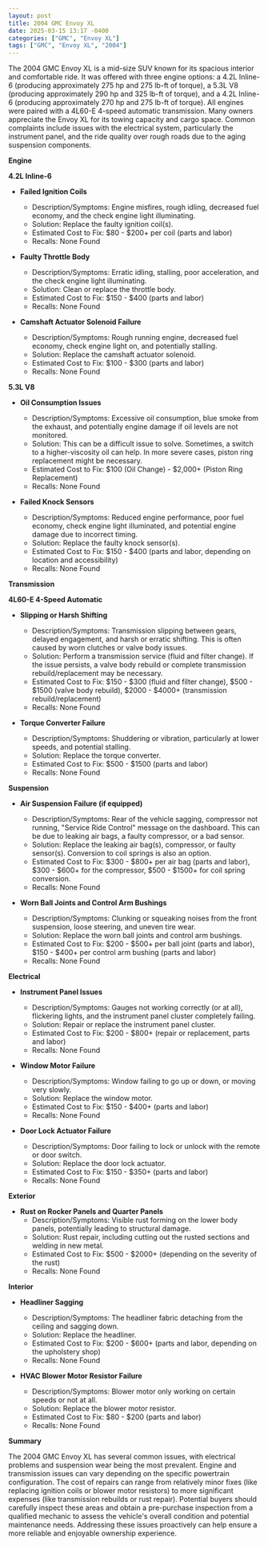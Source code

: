 ```yaml
---
layout: post
title: 2004 GMC Envoy XL
date: 2025-03-15 13:17 -0400
categories: ["GMC", "Envoy XL"]
tags: ["GMC", "Envoy XL", "2004"]
---
```

The 2004 GMC Envoy XL is a mid-size SUV known for its spacious interior and comfortable ride. It was offered with three engine options: a 4.2L Inline-6 (producing approximately 275 hp and 275 lb-ft of torque), a 5.3L V8 (producing approximately 290 hp and 325 lb-ft of torque), and a 4.2L Inline-6 (producing approximately 270 hp and 275 lb-ft of torque). All engines were paired with a 4L60-E 4-speed automatic transmission. Many owners appreciate the Envoy XL for its towing capacity and cargo space. Common complaints include issues with the electrical system, particularly the instrument panel, and the ride quality over rough roads due to the aging suspension components.

**Engine**

**4.2L Inline-6**

*   **Failed Ignition Coils**
    *   Description/Symptoms: Engine misfires, rough idling, decreased fuel economy, and the check engine light illuminating.
    *   Solution: Replace the faulty ignition coil(s).
    *   Estimated Cost to Fix: $80 - $200+ per coil (parts and labor)
    *   Recalls: None Found

*   **Faulty Throttle Body**
    *   Description/Symptoms: Erratic idling, stalling, poor acceleration, and the check engine light illuminating.
    *   Solution: Clean or replace the throttle body.
    *   Estimated Cost to Fix: $150 - $400 (parts and labor)
    *   Recalls: None Found

*   **Camshaft Actuator Solenoid Failure**
    *   Description/Symptoms: Rough running engine, decreased fuel economy, check engine light on, and potentially stalling.
    *   Solution: Replace the camshaft actuator solenoid.
    *   Estimated Cost to Fix: $100 - $300 (parts and labor)
    *   Recalls: None Found

**5.3L V8**

*   **Oil Consumption Issues**
    *   Description/Symptoms: Excessive oil consumption, blue smoke from the exhaust, and potentially engine damage if oil levels are not monitored.
    *   Solution: This can be a difficult issue to solve. Sometimes, a switch to a higher-viscosity oil can help. In more severe cases, piston ring replacement might be necessary.
    *   Estimated Cost to Fix: $100 (Oil Change) - $2,000+ (Piston Ring Replacement)
    *   Recalls: None Found

*   **Failed Knock Sensors**
    *   Description/Symptoms: Reduced engine performance, poor fuel economy, check engine light illuminated, and potential engine damage due to incorrect timing.
    *   Solution: Replace the faulty knock sensor(s).
    *   Estimated Cost to Fix: $150 - $400 (parts and labor, depending on location and accessibility)
    *   Recalls: None Found

**Transmission**

**4L60-E 4-Speed Automatic**

*   **Slipping or Harsh Shifting**
    *   Description/Symptoms: Transmission slipping between gears, delayed engagement, and harsh or erratic shifting. This is often caused by worn clutches or valve body issues.
    *   Solution: Perform a transmission service (fluid and filter change). If the issue persists, a valve body rebuild or complete transmission rebuild/replacement may be necessary.
    *   Estimated Cost to Fix: $150 - $300 (fluid and filter change), $500 - $1500 (valve body rebuild), $2000 - $4000+ (transmission rebuild/replacement)
    *   Recalls: None Found

*   **Torque Converter Failure**
    *   Description/Symptoms: Shuddering or vibration, particularly at lower speeds, and potential stalling.
    *   Solution: Replace the torque converter.
    *   Estimated Cost to Fix: $500 - $1500 (parts and labor)
    *   Recalls: None Found

**Suspension**

*   **Air Suspension Failure (if equipped)**
    *   Description/Symptoms: Rear of the vehicle sagging, compressor not running, "Service Ride Control" message on the dashboard. This can be due to leaking air bags, a faulty compressor, or a bad sensor.
    *   Solution: Replace the leaking air bag(s), compressor, or faulty sensor(s). Conversion to coil springs is also an option.
    *   Estimated Cost to Fix: $300 - $800+ per air bag (parts and labor), $300 - $600+ for the compressor, $500 - $1500+ for coil spring conversion.
    *   Recalls: None Found

*   **Worn Ball Joints and Control Arm Bushings**
    *   Description/Symptoms: Clunking or squeaking noises from the front suspension, loose steering, and uneven tire wear.
    *   Solution: Replace the worn ball joints and control arm bushings.
    *   Estimated Cost to Fix: $200 - $500+ per ball joint (parts and labor), $150 - $400+ per control arm bushing (parts and labor)
    *   Recalls: None Found

**Electrical**

*   **Instrument Panel Issues**
    *   Description/Symptoms: Gauges not working correctly (or at all), flickering lights, and the instrument panel cluster completely failing.
    *   Solution: Repair or replace the instrument panel cluster.
    *   Estimated Cost to Fix: $200 - $800+ (repair or replacement, parts and labor)
    *   Recalls: None Found

*   **Window Motor Failure**
    *   Description/Symptoms: Window failing to go up or down, or moving very slowly.
    *   Solution: Replace the window motor.
    *   Estimated Cost to Fix: $150 - $400+ (parts and labor)
    *   Recalls: None Found

*   **Door Lock Actuator Failure**
    *   Description/Symptoms: Door failing to lock or unlock with the remote or door switch.
    *   Solution: Replace the door lock actuator.
    *   Estimated Cost to Fix: $150 - $350+ (parts and labor)
    *   Recalls: None Found

**Exterior**

*   **Rust on Rocker Panels and Quarter Panels**
    *   Description/Symptoms: Visible rust forming on the lower body panels, potentially leading to structural damage.
    *   Solution: Rust repair, including cutting out the rusted sections and welding in new metal.
    *   Estimated Cost to Fix: $500 - $2000+ (depending on the severity of the rust)
    *   Recalls: None Found

**Interior**

*   **Headliner Sagging**
    *   Description/Symptoms: The headliner fabric detaching from the ceiling and sagging down.
    *   Solution: Replace the headliner.
    *   Estimated Cost to Fix: $200 - $600+ (parts and labor, depending on the upholstery shop)
    *   Recalls: None Found

*   **HVAC Blower Motor Resistor Failure**
    *   Description/Symptoms: Blower motor only working on certain speeds or not at all.
    *   Solution: Replace the blower motor resistor.
    *   Estimated Cost to Fix: $80 - $200 (parts and labor)
    *   Recalls: None Found

**Summary**

The 2004 GMC Envoy XL has several common issues, with electrical problems and suspension wear being the most prevalent. Engine and transmission issues can vary depending on the specific powertrain configuration. The cost of repairs can range from relatively minor fixes (like replacing ignition coils or blower motor resistors) to more significant expenses (like transmission rebuilds or rust repair). Potential buyers should carefully inspect these areas and obtain a pre-purchase inspection from a qualified mechanic to assess the vehicle's overall condition and potential maintenance needs. Addressing these issues proactively can help ensure a more reliable and enjoyable ownership experience.

